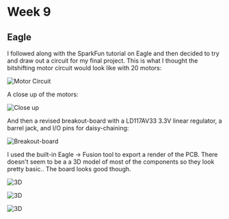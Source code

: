 # Week 9

## Eagle

I followed along with the SparkFun tutorial on Eagle and then decided to try and draw out a circuit for my final project. This is what I thought the bitshifting motor circuit would look like with 20 motors:

![Motor Circuit](https://live.staticflickr.com/65535/49339973847_a003c0e5ab_b.jpg)

A close up of the motors:

![Close up](https://live.staticflickr.com/65535/49339295718_97fb9a9626_o.png)

And then a revised breakout-board with a LD117AV33 3.3V linear regulator, a barrel jack, and I/O pins for daisy-chaining:

![Breakout-board](https://live.staticflickr.com/65535/49134608857_bff37d990c_b.jpg)

I used the built-in Eagle -> Fusion tool to export a render of the PCB. There doesn't seem to be a a 3D model of most of the components so they look pretty basic.. The board looks good though.

![3D](https://live.staticflickr.com/65535/49339926351_2901b892d9_b.jpg)

![3D](https://live.staticflickr.com/65535/49340147347_acbf2770d7_b.jpg)

![3D](https://live.staticflickr.com/65535/49339926356_2c9f48a615_b.jpg)
